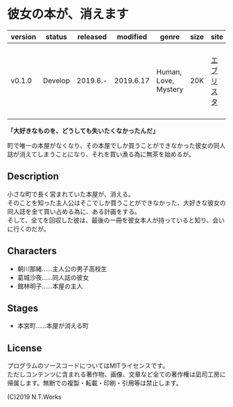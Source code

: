 # 彼女の本が、消えます

| version | status | released | modified | genre | size | site | contest |
| --- | --- | --- | --- | --- | --- | --- | --- |
| v0.1.0 | Develop | 2019.6.- | 2019.6.17 | Human, Love, Mystery | 20K | [エブリスタ](https://estar.jp/) | [執筆応援キャンペーン「本／図書館／本屋さん」](https://estar.jp/official_contests/159350) |

**「大好きなものを、どうしても失いたくなかったんだ」**

町で唯一の本屋がなくなり、その本屋でしか買うことができなかった彼女の同人誌が消えてしまうことになり、それを買い漁る為に無茶を始めるが。

## Description

小さな町で長く営まれていた本屋が、消える。  
そのことを知った主人公はそこでしか買うことができなかった、大好きな彼女の同人誌を全て買い占める為に、ある計画をする。  
そして、全てを回収した彼は、最後の一冊を彼女本人が持っていると知り、会いに行くのだが。

## Characters

- 朝川那緒……主人公の男子高校生
- 葛城沙夜……同人誌の彼女
- 館林明子……本屋の主人

## Stages

- 本宮町……本屋が消える町

## License

プログラムのソースコードについてはMITライセンスです。  
ただしコンテンツに含まれる著作物、画像、文章など全ての著作権は凪司工房に帰属します。無断での複製・転載・印刷・引用等は禁止します。

(C)2019 N.T.Works

